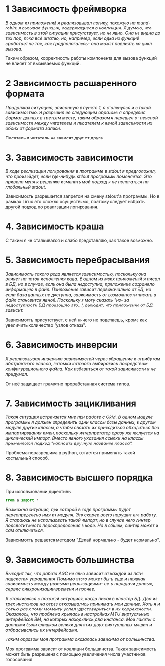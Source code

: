 # 1 Зависимость фреймворка

*В одном из приложений я реализовывал логику, похожую на round-robin: я вызывал функции, содержащиеся в коллекции. Я думаю, что зависимость в этой ситуации присутствует, но не явно. Она не видна до тех пор, пока всё штатно, но, например, если одна из функций сработает не так, как предполагалось- она может повлиять на цикл вызова.*

Таким образом, корректность работы компонента для вызова функций не влияет от вызываемых функций.

# 2 Зависимость расшаренного формата

*Продолжая ситуацию, описанную в пункте 1, я столкнулся и с такой зависимостью. Я разрешил её следующим образом: я определил формат данных в третьем месте, таким образом я перешел от неясной зависимости между читателем и писателем к явной зависимости их обоих от формата записи.*

Писатель и читатель не зависят друг от друга.

# 3. Зависимость зависимости

*В ходе реализации логирования в программе в stdout я предположил, что произойдет, если где-нибудь stdout программы поменяется. Это привело меня к решению изменить мой подход и не полагаться на глобальный stdout.*

Зависимость разрешается запретом на смену stdout'а программы. Но в рамках Linux это сложно осуществимо, поэтому следует избрать другой подход по реализации логирования.

# 4. Зависимость краша

С таким я не сталкивался и слабо представляю, как такое возможно.

# 5. Зависимость перебрасывания

*Зависимость такого рода является зависимостью, поскольку она влияет на поток исполнения кода. В одном из моих приложений я писал в БД, но в случае, если она была недоступна, приложение сохраняло информацию в файл. Приложение зависит первоначально от БД, но если база данных не доступна, зависимость от возможности писать в файл становится явной. Поскольку я могу сказать "из- за недоступности БД произошло это...", выходит, что приложение от БД зависит.*

Зависимость присутствует, с ней ничего не поделаешь, кроме как увеличить количество "узлов отказа".

# 6. Зависимость инверсии

*Я реализовывал инверсию зависимостей через обращение к атрибутам абстрактного класса, потомки которого выбирались посредством конфигурационного файла. Как избавиться от такой зависимости я не придумал.*

От неё защищает грамотно проработанная система типов.

# 7. Зависимость зацикливания

*Такая ситуация встречается мне при работе с ORM. В одном модуле программы я должен определить одни классы базы данных, в другом модуле другие классы, а чтобы связать их приходиться обходиться без импортирования имен, поскольку интерпретатор сразу же жалуется на циклический импорт. Вместо явного указания ссылки на классы применяется подход "написать вручную название класса".*

Проблема неразрешима в python, остается применять такой костыльный способ.

# 8. Зависимость высшего порядка

При использовании директивы

```python
from a import *
```

*Возможна ситуация, при которой в коде программы будет переопределено имя из модуля. Это скорее всего нарушит его работу. Я стараюсь не использовать такой импорт, но в случае чего линтер подсветит место переопределения в коде. Но в общем, линтер может и сам отключиться.*


Зависимость решается методом "Делай нормально - будет нормально".
# 9. Зависимость большинства

*Выходит так, что работа АЭС не явно зависит от каждой из пяти подсистем управления. Помимо этого может быть еще и неявная зависимость между разными реализациями- сеть передачи данных, сервис синхронизации времени и прочее.*

*Я сталкивался с похожей ситуацией, когда писал в кластер БД. Два из трех инстансов на отрез отказывались принимать мои данные. Хоть я и сотню раз к тому моменту успел удостовериться в их корректности. Оказалось, что проблема крылась в настройках MTU виртуальных интерфейсов ВМ, на которых находились два инстанса. Мои пакеты с данными были слишком велики для этих двух виртуальных машин и отбрасывались их интерфейсами.*

*Таким образом моя программа оказалась зависима от большинства.*

Моя программа зависит от коалиции большинства. Такая зависимость может быть разрешена с помощью увеличения числа участников голосования
